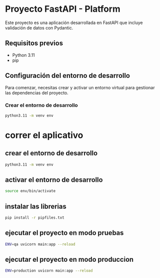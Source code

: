 # Proyecto FastAPI - Platform

Este proyecto es una aplicación desarrollada en FastAPI que incluye validación de datos con Pydantic.

## Requisitos previos

- Python 3.11
- pip

## Configuración del entorno de desarrollo

Para comenzar, necesitas crear y activar un entorno virtual para gestionar las dependencias del proyecto.

### Crear el entorno de desarrollo

```bash
python3.11 -m venv env
```

# correr el aplicativo

## crear el entorno de desarrollo

```bash
python3.11 -m venv env
```

## activar el entorno de desarrollo

```bash
source env/bin/activate
```

## instalar las librerias

```bash
pip install -r pipfiles.txt
```

## ejecutar el proyecto en modo pruebas

```bash
ENV=qa uvicorn main:app --reload
```

## ejecutar el proyecto en modo produccion

```bash
ENV=production uvicorn main:app --reload
```
